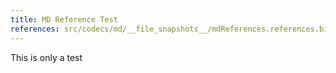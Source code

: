 ```yaml
---
title: MD Reference Test
references: src/codecs/md/__file_snapshots__/mdReferences.references.bib
---
```


This is only a test
